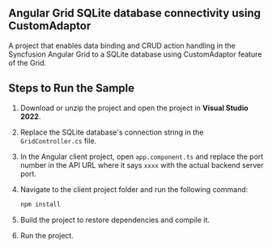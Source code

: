 ## Angular Grid SQLite database connectivity using CustomAdaptor

A project that enables data binding and CRUD action handling in the Syncfusion Angular Grid to a SQLite database using CustomAdaptor feature of the Grid.

## Steps to Run the Sample

1. Download or unzip the project and open the project in **Visual Studio 2022**.

2. Replace the SQLite database's connection string in the `GridController.cs` file.

3. In the Angular client project, open `app.component.ts` and replace the port number in the API URL where it says `xxxx` with the actual backend server port.

4. Navigate to the client project folder and run the following command:

   ```bash
   npm install
   ```
5. Build the project to restore dependencies and compile it.

6. Run the project.